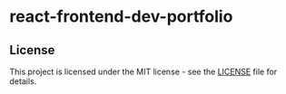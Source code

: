 # react-frontend-dev-portfolio

## License

This project is licensed under the MIT license - see the [LICENSE](https://github.com/MarkdenToom/react-frontend-dev-portfolio/blob/main/LICENSE) file for details.
